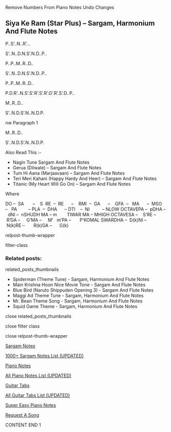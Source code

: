 
Remove Numbers From Piano Notes
Undo Changes



## Siya Ke Ram (Star Plus) – Sargam, Harmonium And Flute Notes



P..S’..N..R’…



S’..N..D.N.S’.N.D..P..



P..P..M..R..D..



S’..N..D.N.S’.N.D..P..



P..P..M..R..D..



P.D.R’..N.S’.S’.R’.S’.R’.G’.R’.S’.D..P..



M..R..D..



S’..N.D.S’.N..N.D.P.



nw Paragraph 1

M..R..D..



S’..N.D.S’.N..N.D.P.



Also Read This :-



* Nagin Tune Sargam And Flute Notes
* Gerua (Dilwale) – Sargam And Flute Notes
* Tum Hi Aana (Marjaavaan) – Sargam And Flute Notes
* Teri Meri Kahani (Happy Hardy And Heer) – Sargam And Flute Notes
* Titanic (My Heart Will Go On) – Sargam And Flute Notes

Where



DO –  SA       –    S  RE  –  RE      –    RMI  –  GA      –    GFA  –   MA      –  MSO  –   PA         – PLA  –  DHA      – DTI    –  NI          – NLOW OCTAVEPA –  pDHA –  dNI –  nSHUDH MA – m        TIWAR MA – MHIGH OCTAVESA –    S’RE –     R’GA –     G’MA –     M’   m’PA –       P’KOMAL SWARDHA –  D(k)NI –       N(k)RE –       R(k)GA –      G(k)



relpost-thumb-wrapper

filter-class

### Related posts:

related_posts_thumbnails

* Spiderman (Theme Tune) - Sargam, Harmonium And Flute Notes
* Main Krishna Hoon Nice Movie Tone - Sargam And Flute Notes
* Blue Bird (Naruto Shippuden Opening 3) - Sargam And Flute Notes
* Maggi Ad Theme Tune - Sargam, Harmonium And Flute Notes
* Mr. Bean Theme Song - Sargam, Harmonium And Flute Notes
* Squid Game Theme - Sargam, Harmonium And Flute Notes

close related_posts_thumbnails

close filter class

close relpost-thumb-wrapper

[Sargam Notes](https://www.notationsworld.com/sargam-notes.html)

[1000+ Sargam Notes List (UPDATED)](https://www.notationsworld.com/all-songs-list-sargam-notes.html)

[Piano Notes](https://www.notationsworld.com/piano-notes.html)

[All Piano Notes List (UPDATED)](https://www.notationsworld.com/all-songs-list-piano-notes.html)

[Guitar Tabs](https://www.notationsworld.com/guitar-tabs.html)

[All Guitar Tabs List (UPDATED)](https://www.notationsworld.com/all-songs-list-guitar-tabs.html)

[Super Easy Piano Notes](https://studywall.in/)

[Request A Song](https://www.notationsworld.com/request-a-song.html)

CONTENT END 1

